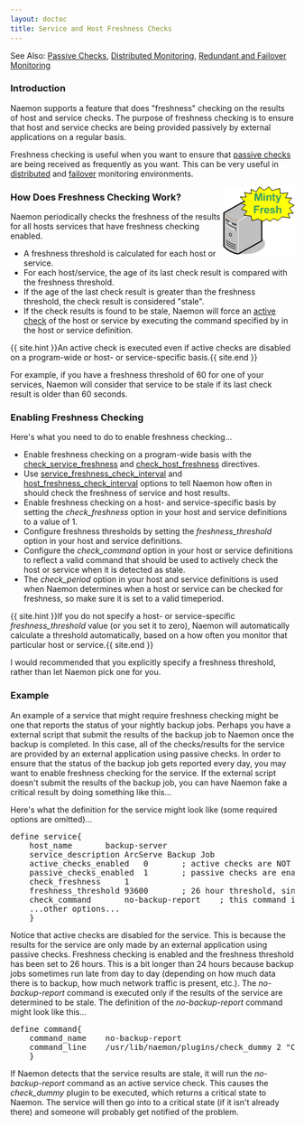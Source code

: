 ```yaml
---
layout: doctoc
title: Service and Host Freshness Checks
---
```

<span class="glyphicon glyphicon-arrow-right"></span> See Also: <a href="passivechecks.html">Passive Checks</a>, <a href="distributed.html">Distributed Monitoring</a>, <a href="redundancy.html">Redundant and Failover Monitoring</a>

### Introduction

Naemon supports a feature that does "freshness" checking on the results of host and service checks.  The purpose of freshness checking is to ensure that host and service checks are being provided passively by external applications on a regular basis.

Freshness checking is useful when you want to ensure that <a href="passivechecks.html">passive checks</a> are being received as frequently as you want.  This can be very useful in <a href="distributed.html">distributed</a> and <a href="redundancy.html">failover</a> monitoring environments.

<img src="images/freshness.png" border="0" style="float: right;" alt="Minty Fresh" title="Minty Fresh">

### How Does Freshness Checking Work?

Naemon periodically checks the freshness of the results for all hosts services that have freshness checking enabled.

<ul>
<li>A freshness threshold is calculated for each host or service.
<li>For each host/service, the age of its last check result is compared with the freshness threshold.
<li>If the age of the last check result is greater than the freshness threshold, the check result is considered "stale".
<li>If the check results is found to be stale, Naemon will force an <a href="activechecks.html">active check</a> of the host or service by executing the command specified by in the host or service definition.
</ul>

{{ site.hint }}An active check is executed even if active checks are disabled on a program-wide or host- or service-specific basis.{{ site.end }}

For example, if you have a freshness threshold of 60 for one of your services, Naemon will consider that service to be stale if its last check result is older than 60 seconds.

### Enabling Freshness Checking

Here's what you need to do to enable freshness checking...

<ul>
<li>Enable freshness checking on a program-wide basis with the <a href="configmain.html#check_service_freshness">check_service_freshness</a> and <a href="configmain.html#check_host_freshness">check_host_freshness</a> directives.</li>
<li>Use <a href="configmain.html#service_freshness_check_interval">service_freshness_check_interval</a> and <a href="configmain.html#host_freshness_check_interval">host_freshness_check_interval</a> options to tell Naemon how often in should check the freshness of service and host results.</li>
<li>Enable freshness checking on a host- and service-specific basis by setting the <i>check_freshness</i> option in your host and service definitions to a value of 1.</li>
<li>Configure freshness thresholds by setting the <i>freshness_threshold</i> option in your host and service definitions.</li>
<li>Configure the <i>check_command</i> option in your host or service definitions to reflect a valid command that should be used to actively check the host or service when it is detected as stale.</li>
<li>The <i>check_period</i> option in your host and service definitions is used when Naemon determines when a host or service can be checked for freshness, so make sure it is set to a valid timeperiod.</li>
</ul>

{{ site.hint }}If you do not specify a host- or service-specific <i>freshness_threshold</i> value (or you set it to zero), Naemon will automatically calculate a threshold automatically, based on a how often you monitor that particular host or service.{{ site.end }}

I would recommended that you explicitly specify a freshness threshold, rather than let Naemon pick one for you.

### Example

An example of a service that might require freshness checking might be one that reports the status of your nightly backup jobs.  Perhaps you have a external script that submit the results of the backup job to Naemon once the backup is completed.  In this case, all of the checks/results for the service are provided by an external application using passive checks.  In order to ensure that the status of the backup job gets reported every day, you may want to enable freshness checking for the service.  If the external script doesn't submit the results of the backup job, you can have Naemon fake a critical result by doing something like this...

Here's what the definition for the service might look like (some required options are omitted)...

<pre>
define service{
	host_name		backup-server
	service_description	ArcServe Backup Job
	active_checks_enabled	0		; active checks are NOT enabled
	passive_checks_enabled	1		; passive checks are enabled (this is how results are reported)
	check_freshness		1
	freshness_threshold	93600		; 26 hour threshold, since backups may not always finish at the same time
	check_command		no-backup-report	; this command is run only if the service results are "stale"
	...other options...
	}
</pre>

Notice that active checks are disabled for the service.  This is because the results for the service are only made by an external application using passive checks.  Freshness checking is enabled and the freshness threshold has been set to 26 hours.  This is a bit longer than 24 hours because backup jobs sometimes run late from day to day (depending on how much data there is to backup, how much network traffic is present, etc.).  The <i>no-backup-report</i> command is executed only if the results of the service are determined to be stale.  The definition of the <i>no-backup-report</i> command might look like this...

<pre>
define command{
	command_name	no-backup-report
	command_line	/usr/lib/naemon/plugins/check_dummy 2 "CRITICAL: Results of backup job were not reported!"
	}
</pre>

If Naemon detects that the service results are stale, it will run the <i>no-backup-report</i> command as an active service check.  This causes the <i>check_dummy</i> plugin to be executed, which returns a critical state to Naemon.  The service will then go into to a critical state (if it isn't already there) and someone will probably get notified of the problem.
